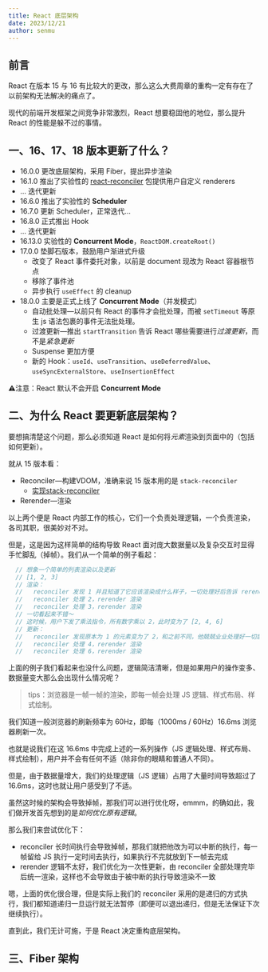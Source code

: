 ```yaml
---
title: React 底层架构
date: 2023/12/21
author: senmu
---
```


## 前言

React 在版本 15 与 16 有比较大的更改，那么这么大费周章的重构一定有存在了以前架构无法解决的痛点了。

现代的前端开发框架之间竞争非常激烈，React 想要稳固他的地位，那么提升 React 的性能是躲不过的事情。

## 一、16、17、18 版本更新了什么？

* 16.0.0 更改底层架构，采用 Fiber，提出异步渲染
* 16.1.0 推出了实验性的 [react-reconciler](https://github.com/facebook/react/blob/main/packages/react-reconciler/README.md) 包提供用户自定义 renderers
* ... 迭代更新
* 16.6.0 推出了实验性的 **Scheduler**
* 16.7.0 更新 Scheduler，正常迭代...
* 16.8.0 正式推出 Hook
* ... 迭代更新
* 16.13.0 实验性的 **Concurrent Mode**，`ReactDOM.createRoot()`
* 17.0.0 垫脚石版本，鼓励用户渐进式升级
  - 改变了 React 事件委托对象，以前是 document 现改为 React 容器根节点
  - 移除了事件池
  - 异步执行 `useEffect` 的 cleanup
* 18.0.0 主要是正式上线了 **Concurrent Mode**（并发模式）
  - 自动批处理—以前只有 React 的事件才会批处理，而被 `setTimeout` 等原生 js 语法包裹的事件无法批处理。
  - 过渡更新—推出 `startTransition` 告诉 React 哪些需要进行*过渡更新*，而不是*紧急更新*
  - Suspense 更加方便
  - 新的 Hook：`useId`、`useTransition`、`useDeferredValue`、`useSyncExternalStore`、`useInsertionEffect`

⚠️注意：React 默认不会开启 **Concurrent Mode**

## 二、为什么 React 要更新底层架构？

要想搞清楚这个问题，那么必须知道 React 是如何将*元素*渲染到页面中的（包括如何更新）。

就从 15 版本看：

* Reconciler—构建VDOM，准确来说 15 版本用的是 `stack-reconciler`
  - [实现stack-reconciler](https://zh-hans.legacy.reactjs.org/docs/implementation-notes.html)
* Rerender—渲染

以上两个便是 React 内部工作的核心，它们一个负责处理逻辑，一个负责渲染，各司其职，很美妙对不对。

但是，这是因为这样简单的结构导致 React 面对庞大数据量以及复杂交互时显得手忙脚乱（掉帧）。我们从一个简单的例子看起：

```ts
  // 想象一个简单的列表渲染以及更新
  // [1, 2, 3]
  // 渲染：
  //   reconciler 发现 1 并且知道了它应该渲染成什么样子，一切处理好后告诉 rerender 该渲染了，rerender 乖乖执行渲染
  //   reconciler 处理 2，rerender 渲染
  //   reconciler 处理 3，rerender 渲染
  // 一切看起来不错～
  // 这时候，用户下发了乘法指令，所有数字乘以 2，此时变为了 [2, 4, 6]
  // 更新：
  //   reconciler 发现原本为 1 的元素变为了 2，和之前不同，他兢兢业业处理好一切后告诉 rerender 该渲染了，rerender 乖乖执行渲染
  //   reconciler 处理 4，rerender 渲染
  //   reconciler 处理 6，rerender 渲染
```

上面的例子我们看起来也没什么问题，逻辑简洁清晰，但是如果用户的操作变多、数据量变大那么会出现什么情况呢？

> tips：浏览器是一帧一帧的渲染，即每一帧会处理 JS 逻辑、样式布局、样式绘制。

我们知道一般浏览器的刷新频率为 60Hz，即每（1000ms / 60Hz）16.6ms 浏览器刷新一次。

也就是说我们在这 16.6ms 中完成上述的一系列操作（JS 逻辑处理、样式布局、样式绘制），用户并不会有任何不适（除非你的眼睛和普通人不同）。

但是，由于数据量增大，我们的处理逻辑（JS 逻辑）占用了大量时间导致超过了 16.6ms，这时也就让用户感受到了不适。

虽然这时候的架构会导致掉帧，那我们可以进行优化呀，emmm，的确如此，我们做开发首先想到的是*如何优化原有逻辑*。

那么我们来尝试优化下：

* reconciler 长时间执行会导致掉帧，那我们就把他改为可以中断的执行，每一帧留给 JS 执行一定时间去执行，如果执行不完就放到下一帧去完成
* rerender 逻辑不太好，我们优化为一次性更新，由 reconciler 全部处理完毕后统一渲染，这样也不会导致由于被中断的执行导致渲染不一致

嗯，上面的优化很合理，但是实际上我们的 reconciler 采用的是递归的方式执行，我们都知道递归一旦运行就无法暂停（即便可以退出递归，但是无法保证下次继续执行）。


直到此，我们无计可施，于是 React 决定重构底层架构。

## 三、Fiber 架构
